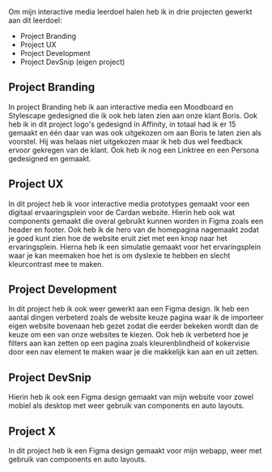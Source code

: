 Om mijn interactive media leerdoel halen heb ik in drie projecten gewerkt aan dit leerdoel:
- Project Branding
- Project UX
- Project Development
- Project DevSnip (eigen project)

## Project Branding
In project Branding heb ik aan interactive media een Moodboard en Stylescape gedesigned die ik ook heb laten zien aan onze klant Boris. Ook heb ik in dit project logo's gedesignd in Affinity, in totaal had ik er 15 gemaakt en één daar van was ook uitgekozen om aan Boris te laten zien als voorstel. Hij was helaas niet uitgekozen maar ik heb dus wel feedback ervoor gekregen van de klant. Ook heb ik nog een Linktree en een Persona gedesigned en gemaakt.

## Project UX
In dit project heb ik voor interactive media prototypes gemaakt voor een digitaal ervaaringsplein voor de Cardan website. Hierin heb ook wat components gemaakt die overal gebruikt kunnen worden in Figma zoals een header en footer. Ook heb ik de hero van de homepagina nagemaakt zodat je goed kunt zien hoe de website eruit ziet met een knop naar het ervaringsplein. Hierna heb ik een simulatie gemaakt voor het ervaringsplein waar je kan meemaken hoe het is om dyslexie te hebben en slecht kleurcontrast mee te maken.
## Project Development
In dit project heb ik ook weer gewerkt aan een Figma design. Ik heb een aantal dingen verbeterd zoals de website keuze pagina waar ik de importeer eigen website bovenaan heb gezet zodat die eerder bekeken wordt dan de keuze om een van onze websites te kiezen. Ook heb ik verbeterd hoe je filters aan kan zetten op een pagina zoals kleurenblindheid of kokervisie door een nav element te maken waar je die makkelijk kan aan en uit zetten.

## Project DevSnip
Hierin heb ik ook een Figma design gemaakt van mijn website voor zowel mobiel als desktop met weer gebruik van components en auto layouts.

## Project X
In dit project heb ik een Figma design gemaakt voor mijn webapp, weer met gebruik van components en auto layouts.